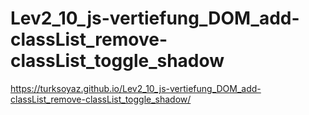 # Lev2_10_js-vertiefung_DOM_add-classList_remove-classList_toggle_shadow

https://turksoyaz.github.io/Lev2_10_js-vertiefung_DOM_add-classList_remove-classList_toggle_shadow/
